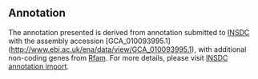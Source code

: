 
Annotation
----------

The annotation presented is derived from annotation submitted to
[INSDC](http://www.insdc.org) with the assembly accession [GCA\_010093995.1]
(http://www.ebi.ac.uk/ena/data/view/GCA_010093995.1),
with additional non-coding genes from
[Rfam](http://rfam.xfam.org/). For more details, please visit [INSDC
annotation import](http://ensemblgenomes.org/info/data/insdc_annotation).
